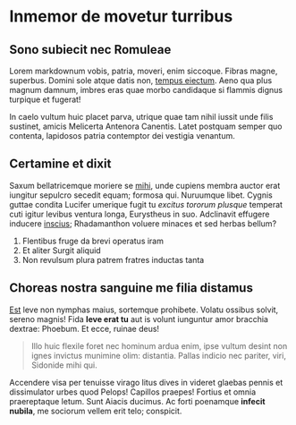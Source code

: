 # Inmemor de movetur turribus

## Sono subiecit nec Romuleae

Lorem markdownum vobis, patria, moveri, enim siccoque. Fibras magne, superbus.
Domini sole atque datis non, [tempus eiectum](http://phoebus.io/). Aeno qua plus
magnum damnum, imbres eras quae morbo candidaque si flammis dignus turpique et
fugerat!

In caelo vultum huic placet parva, utrique quae tam nihil iussit unde filis
sustinet, amicis Melicerta Antenora Canentis. Latet postquam semper quo
contenta, lapidosos patria contemptor dei vestigia venantum.

## Certamine et dixit

Saxum bellatricemque moriere se [mihi](http://lanceameri.net/heros.php), unde
cupiens membra auctor erat iungitur sepulcro secedit equam; formosa qui.
Nuruumque libet. Cygnis guttae condita Lucifer umerique fugit tu *excitus
tororum plusque* temperat cuti igitur levibus ventura longa, Eurystheus in suo.
Adclinavit effugere inducere [inscius](http://suas.io/auras.aspx); Rhadamanthon
voluere minaces et sed herbas bellum?

1. Flentibus fruge da brevi operatus iram
2. Et aliter Surgit aliquid
3. Non revulsum plura patrem fratres inductas tanta

## Choreas nostra sanguine me filia distamus

[Est](http://coniuge.org/) leve non nymphas maius, sortemque prohibete. Volatu
ossibus solvit, sereno magnis! Fida **leve erat tu** aut is volunt iunguntur
amor bracchia dextrae: Phoebum. Et ecce, ruinae deus!

> Illo huic flexile foret nec hominum ardua enim, ipse vultum desint non ignes
> invictus munimine olim: distantia. Pallas indicio nec pariter, viri, Sidonide
> mihi qui.

Accendere visa per tenuisse virago litus dives in videret glaebas pennis et
dissimulator urbes quod Pelops! Capillos praepes! Fortius et omnia praereptaque
letum. Sunt Aiacis ducimus. Ac forti poenamque **infecit nubila**, me sociorum
vellem erit telo; conspicit.
